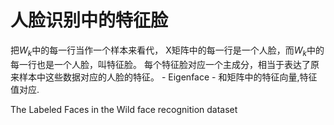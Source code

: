 # 人脸识别中的特征脸

把$W_k$中的每一行当作一个样本来看代， X矩阵中的每一行是一个人脸，而$W_k$中的每一行也是一个人脸，叫特征脸。 每个特征脸对应一个主成分，相当于表达了原来样本中这些数据对应的人脸的特征。 - Eigenface - 和矩阵中的特征向量,特征值对应. 

The Labeled Faces in the Wild face recognition dataset

